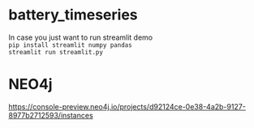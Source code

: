 # battery_timeseries
In case you just want to run streamlit demo
</br>
```pip install streamlit numpy pandas```
</br>
```streamlit run streamlit.py```

# NEO4j
https://console-preview.neo4j.io/projects/d92124ce-0e38-4a2b-9127-8977b2712593/instances
